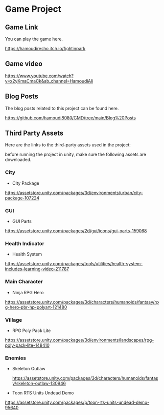 # Game Project

## Game Link
You can play the game here.

https://hamoudiresho.itch.io/fightinpark

## Game video
https://www.youtube.com/watch?v=x2yKmaCmaCk&ab_channel=HamoudiAli

## Blog Posts
The blog posts related to this project can be found here.

https://github.com/hamoudi8080/GMD/tree/main/Blog%20Posts

## Third Party Assets
Here are the links to the third-party assets used in the project:

before running the project in unity, make sure the following assets are downloaded. 

### City
- City Package

https://assetstore.unity.com/packages/3d/environments/urban/city-package-107224

### GUI
- GUI Parts

https://assetstore.unity.com/packages/2d/gui/icons/gui-parts-159068

### Health Indicator
- Health System

https://assetstore.unity.com/packages/tools/utilities/health-system-includes-learning-video-211787
  
### Main Character
- Ninja RPG Hero

https://assetstore.unity.com/packages/3d/characters/humanoids/fantasy/rpg-hero-pbr-hp-polyart-121480


### Village
- RPG Poly Pack Lite

https://assetstore.unity.com/packages/3d/environments/landscapes/rpg-poly-pack-lite-148410

### Enemies
- Skeleton Outlaw
  
  https://assetstore.unity.com/packages/3d/characters/humanoids/fantasy/skeleton-outlaw-130946
  
- Toon RTS Units Undead Demo

https://assetstore.unity.com/packages/p/toon-rts-units-undead-demo-95640
